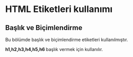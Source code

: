 <h1>HTML Etiketleri kullanımı</h1>

<h2>Başlık ve Biçimlendirme</h2>
<p>Bu bölümde başlık ve biçimlendirme etiketleri kullanılmıştır.</p>
<b>h1,h2,h3,h4,h5,h6 </b>başlık vermek için kullanılır.


